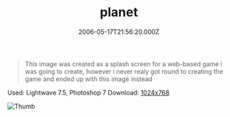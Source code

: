 ﻿---
coverImage: /images/fallback-post-header.png
date: '2006-05-17T21:56:20.000Z'
tags: []
title: planet
oldUrl: /art/planet
---

> This image was created as a splash screen for a web-based game i was going to create, however i never realy got round to creating the game and ended up with this image instead

Used: Lightwave 7.5, Photoshop 7
Download: [1024x768](https://www.mikecann.blog/Images/Art-Full/planet.jpg)

![Thumb](https://www.mikecann.blog/Images/Art-Thumbs/planet.gif "Thumb")
